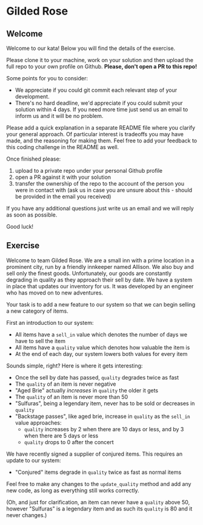 # Gilded Rose

## Welcome

Welcome to our kata!
Below you will find the details of the exercise.

Please clone it to your machine, work on your solution and then upload the full repo to your own profile on Github. **Please, don't open a PR to this repo!**

Some points for you to consider:

- We appreciate if you could git commit each relevant step of your development.
- There's no hard deadline, we'd appreciate if you could submit your solution within 4 days. If you need more time just send us an email to inform us and it will be no problem.

Please add a quick explanation in a separate README file where you clarify your general approach. Of particular interest is tradeoffs you may have made, and the reasoning for making them.
Feel free to add your feedback to this coding challenge in the README as well.

Once finished please:

1. upload to a private repo under your personal Github profile
2. open a PR against it with your solution
3. transfer the ownership of the repo to the account of the person you were in contact with (ask us in case you are unsure about this - should be provided in the email you received)

If you have any additional questions just write us an email and we will reply as soon as possible.

Good luck!

## Exercise

Welcome to team Gilded Rose. We are a small inn with a prime location in a prominent city, run by a friendly innkeeper named Allison. We also buy and sell only the finest goods. Unfortunately, our goods are constantly degrading in quality as they approach their sell by date. We have a system in place that updates our inventory for us. It was developed by an engineer who has moved on to new adventures.

Your task is to add a new feature to our system so that we can begin selling a new category of items.

First an introduction to our system:

- All items have a `sell_in` value which denotes the number of days we have to sell the item
- All items have a `quality` value which denotes how valuable the item is
- At the end of each day, our system lowers both values for every item

Sounds simple, right? Here is where it gets interesting:

- Once the sell by date has passed, `quality` degrades twice as fast
- The `quality` of an item is never negative
- "Aged Brie" actually _increases_ in `quality` the older it gets
- The `quality` of an item is never more than 50
- "Sulfuras", being a legendary item, never has to be sold or decreases in `quality`
- "Backstage passes", like aged brie, increase in `quality` as the `sell_in` value approaches:
  - `quality` increases by 2 when there are 10 days or less, and by 3 when there are 5 days or less
  - `quality` drops to 0 after the concert

We have recently signed a supplier of conjured items. This requires an update to our system:

- "Conjured" items degrade in `quality` twice as fast as normal items

Feel free to make any changes to the `update_quality` method and add any new code, as long as everything
still works correctly.

(Oh, and just for clarification, an item can never have a `quality` above 50, however "Sulfuras" is a
legendary item and as such its `quality` is 80 and it never changes.)
